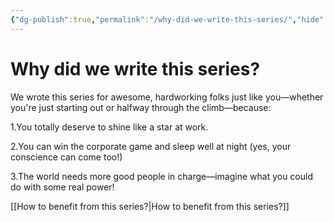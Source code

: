 ```yaml
---
{"dg-publish":true,"permalink":"/why-did-we-write-this-series/","hide":true}
---
```




# Why did we write this series?

We wrote this series for awesome, hardworking folks just like you—whether you're just starting out or halfway through the climb—because:

1.You totally deserve to shine like a star at work.

2.You can win the corporate game and sleep well at night (yes, your conscience can come too!)

3.The world needs more good people in charge—imagine what you could do with some real power!

[[How to benefit from this series?\|How to benefit from this series?]]
